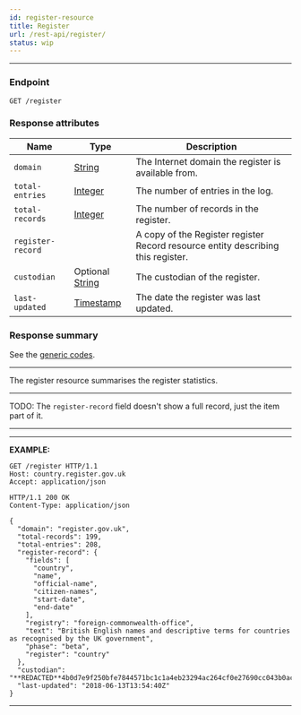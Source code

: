 ```yaml
---
id: register-resource
title: Register
url: /rest-api/register/
status: wip
---
```


***
### Endpoint

```
GET /register
```

### Response attributes

|Name|Type|Description|
|-|-|-|
|`domain`| [String](/datatypes/string/)|The Internet domain the register is available from.|
|`total-entries`| [Integer](/datatypes/integer/)|The number of entries in the log.|
|`total-records`| [Integer](/datatypes/Integer/)|The number of records in the register.|
|`register-record`| |A copy of the Register register Record resource entity describing this register.|
|`custodian`| Optional [String](/datatypes/string/)|The custodian of the register.|
|`last-updated`| [Timestamp](/datatypes/timestamp/)|The date the register was last updated.|

### Response summary

See the [generic codes](/rest-api#codes).

***

The register resource summarises the register statistics.

***
TODO: The `register-record` field doesn't show a full record, just the item
part of it.
***

***
**EXAMPLE:**

```http
GET /register HTTP/1.1
Host: country.register.gov.uk
Accept: application/json
```

```http
HTTP/1.1 200 OK
Content-Type: application/json

{
  "domain": "register.gov.uk",
  "total-records": 199,
  "total-entries": 208,
  "register-record": {
    "fields": [
      "country",
      "name",
      "official-name",
      "citizen-names",
      "start-date",
      "end-date"
    ],
    "registry": "foreign-commonwealth-office",
    "text": "British English names and descriptive terms for countries as recognised by the UK government",
    "phase": "beta",
    "register": "country"
  },
  "custodian": "**REDACTED**4b0d7e9f250bfe7844571bc1c1a4eb23294ac264cf0e27690cc043b0ac779ab6",
  "last-updated": "2018-06-13T13:54:40Z"
}
```
***
